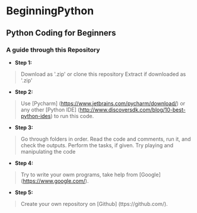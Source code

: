 # BeginningPython
## Python Coding for Beginners

### A guide through this Repository

- **Step 1:**
> Download as '.zip' or clone this repository
> Extract if downloaded as '.zip'

- **Step 2:**
> Use [Pycharm] (https://www.jetbrains.com/pycharm/download/) or any other [Python IDE] (http://www.discoversdk.com/blog/10-best-python-ides) to run this code.

- **Step 3:**
> Go through folders in order. Read the code and comments, run it, and check the outputs.
> Perform the tasks, if given.
> Try playing and manipulating the code

- **Step 4:**
> Try to write your owm programs, take help from [Google] (https://www.google.com/).

- **Step 5:**
> Create your own repository on [Github] (ttps://github.com/).

